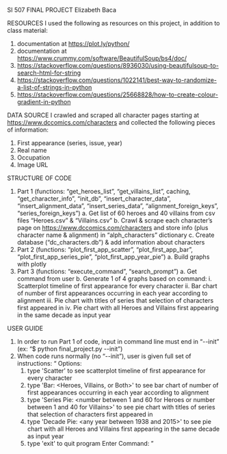 SI 507
FINAL PROJECT
Elizabeth Baca

RESOURCES
I used the following as resources on this project, in addition to class material:
1.	documentation at https://plot.ly/python/
2.	documentation at https://www.crummy.com/software/BeautifulSoup/bs4/doc/
3.	https://stackoverflow.com/questions/8936030/using-beautifulsoup-to-search-html-for-string
4.	https://stackoverflow.com/questions/1022141/best-way-to-randomize-a-list-of-strings-in-python
5.	https://stackoverflow.com/questions/25668828/how-to-create-colour-gradient-in-python


DATA SOURCE
I crawled and scraped all character pages starting at https://www.dccomics.com/characters and collected the following pieces of information:
1.	First appearance (series, issue, year)
2.	Real name
3.	Occupation
4.	Image URL


STRUCTURE OF CODE
1.	Part 1 (functions: “get_heroes_list”, “get_villains_list”, caching, “get_character_info”, “init_db”, “insert_character_data”, “insert_alignment_data”, “insert_series_data”, “alignment_foreign_keys”, “series_foreign_keys”)
a.	Get list of 60 heroes and 40 villains from csv files “Heroes.csv” & “Villains.csv”
b.	Crawl & scrape each character’s page on https://www.dccomics.com/characters and store info (plus character name & alignment) in “alph_characters” dictionary
c.	Create database (“dc_characters.db”) & add information about characters
2.	Part 2 (functions: “plot_first_app_scatter”, “plot_first_app_bar”, “plot_first_app_series_pie”, “plot_first_app_year_pie”)
a.	Build graphs with plotly
3.	Part 3 (functions: “execute_command”, “search_prompt”)
a.	Get command from user
b.	Generate 1 of 4 graphs based on command:
i.	Scatterplot timeline of first appearance for every character 
ii.	Bar chart of number of first appearances occurring in each year according to alignment 
iii.	Pie chart with titles of series that selection of characters first appeared in 
iv.	Pie chart with all Heroes and Villains first appearing in the same decade as input year 


USER GUIDE
1.	In order to run Part 1 of code, input in command line must end in “--init” (ex: “$ python final_project.py --init”) 
2.	When code runs normally (no “--init”), user is given full set of instructions: 
	“ Options: 
	1) type 'Scatter' to see scatterplot timeline of first appearance for every character 
 	2) type 'Bar: <Heroes, Villains, or Both>' to see bar chart of number of first appearances occurring in each year according to alignment 
	3) type 'Series Pie: <Heroes or Villains> <newest or oldest> <number between 1 and 60 for Heroes or number between 1 and 40 for Villains>' to see pie chart with titles of series that selection of characters first appeared in 
	4) type 'Decade Pie: <any year between 1938 and 2015>' to see pie chart with all Heroes and Villains first appearing in the same decade as input year 
	5) type 'exit' to quit program Enter Command: ”
